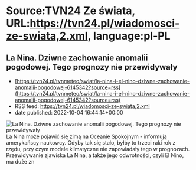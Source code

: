 # Source:TVN24 Ze świata, URL:https://tvn24.pl/wiadomosci-ze-swiata,2.xml, language:pl-PL

## La Nina. Dziwne zachowanie anomalii pogodowej. Tego prognozy nie przewidywały
 - [https://tvn24.pl/tvnmeteo/swiat/la-nina-i-el-nino-dziwne-zachowanie-anomalii-pogodowej-6145342?source=rss](https://tvn24.pl/tvnmeteo/swiat/la-nina-i-el-nino-dziwne-zachowanie-anomalii-pogodowej-6145342?source=rss)
 - RSS feed: https://tvn24.pl/wiadomosci-ze-swiata,2.xml
 - date published: 2022-10-04 16:44:14+00:00

<img alt="La Nina. Dziwne zachowanie anomalii pogodowej. Tego prognozy nie przewidywały" src="https://tvn24.pl/najnowsze/cdn-zdjecie-18dsy7-la-nina-znow-moze-sie-utrzymac-6145368/alternates/LANDSCAPE_1280" />
    La Nina może pojawić się zimą na Oceanie Spokojnym - informują amerykańscy naukowcy. Gdyby tak się stało, byłby to trzeci raki rok z rzędu, przy czym modele klimatyczne nie zapowiadały tego w prognozach. Przewidywanie zjawiska La Nina, a także jego odwrotności, czyli El Nino, ma duże zn

